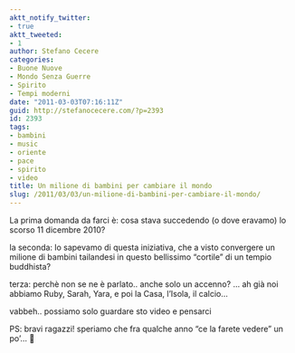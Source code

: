 ```yaml
---
aktt_notify_twitter:
- true
aktt_tweeted:
- 1
author: Stefano Cecere
categories:
- Buone Nuove
- Mondo Senza Guerre
- Spirito
- Tempi moderni
date: "2011-03-03T07:16:11Z"
guid: http://stefanocecere.com/?p=2393
id: 2393
tags:
- bambini
- music
- oriente
- pace
- spirito
- video
title: Un milione di bambini per cambiare il mondo
slug: /2011/03/03/un-milione-di-bambini-per-cambiare-il-mondo/
---
```


La prima domanda da farci è: cosa stava succedendo (o dove eravamo) lo scorso 11 dicembre 2010?
  
la seconda: lo sapevamo di questa iniziativa, che a visto convergere un milione di bambini tailandesi in questo bellissimo &#8220;cortile&#8221; di un tempio buddhista?
  
terza: perchè non se ne è parlato.. anche solo un accenno? &#8230; ah già noi abbiamo Ruby, Sarah, Yara, e poi la Casa, l&#8217;Isola, il calcio&#8230;
  
vabbeh.. possiamo solo guardare sto video e pensarci

PS: bravi ragazzi! speriamo che fra qualche anno &#8220;ce la farete vedere&#8221; un po&#8217;&#8230; 🙂